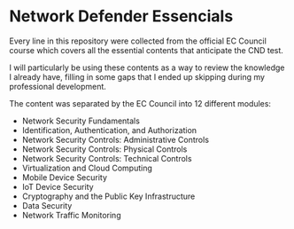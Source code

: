 # Network Defender Essencials
Every line in this repository were collected from the official EC Council course which covers all the essential contents that anticipate the CND test. 

I will particularly be using these contents as a way to review the knowledge I already have, filling in some gaps that I ended up skipping during my professional development.

The content was separated by the EC Council into 12 different modules:
- Network Security Fundamentals
- Identification, Authentication, and Authorization
- Network Security Controls: Administrative Controls
- Network Security Controls: Physical Controls
- Network Security Controls: Technical Controls
- Virtualization and Cloud Computing
- Mobile Device Security
- IoT Device Security
- Cryptography and the Public Key Infrastructure
- Data Security
- Network Traffic Monitoring
